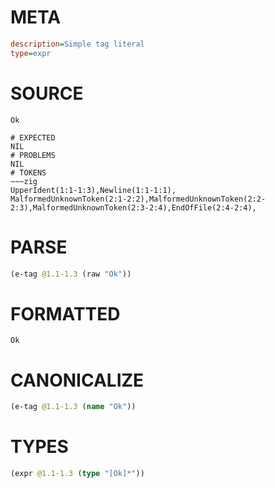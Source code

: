 # META
~~~ini
description=Simple tag literal
type=expr
~~~
# SOURCE
~~~roc
Ok
~~~
~~~
# EXPECTED
NIL
# PROBLEMS
NIL
# TOKENS
~~~zig
UpperIdent(1:1-1:3),Newline(1:1-1:1),
MalformedUnknownToken(2:1-2:2),MalformedUnknownToken(2:2-2:3),MalformedUnknownToken(2:3-2:4),EndOfFile(2:4-2:4),
~~~
# PARSE
~~~clojure
(e-tag @1.1-1.3 (raw "Ok"))
~~~
# FORMATTED
~~~roc
Ok
~~~
# CANONICALIZE
~~~clojure
(e-tag @1.1-1.3 (name "Ok"))
~~~
# TYPES
~~~clojure
(expr @1.1-1.3 (type "[Ok]*"))
~~~
